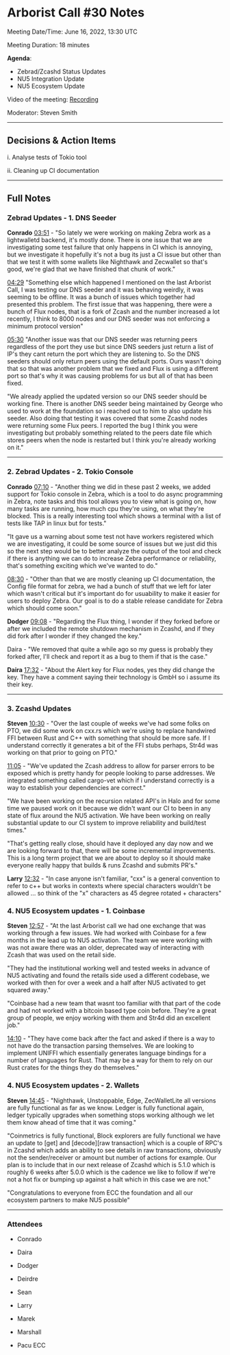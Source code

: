 
# Arborist Call  #30 Notes

Meeting Date/Time: June 16, 2022, 13:30 UTC

Meeting Duration: 18 minutes

**Agenda**: 
+ Zebrad/Zcashd Status Updates
+ NU5 Integration Update
+ NU5 Ecosystem Update



Video of the meeting: [Recording](https://www.youtube.com/watch?v=afdVdGDgB9k)

Moderator: Steven Smith

___
## Decisions & Action Items

i. Analyse tests of Tokio tool

ii. Cleaning up CI documentation 

___

## Full Notes



### Zebrad Updates - 1. DNS Seeder

**Conrado** [03:51](https://youtu.be/afdVdGDgB9k?t=232) -  "So lately we were working on making Zebra work as a lightwalletd backend, it's mostly done. There is one issue that we are investigating some test failure that only happens in CI which is annoying, but we investigate it hopefully it's not a bug its just a CI issue but other than that we test it with some wallets like Nighthawk and Zecwallet so that's good, we're glad that we have finished that chunk of work."


[04:29](https://youtu.be/afdVdGDgB9k?t=269) "Something else which happened I mentioned on the last Arborist Call, I was testing our DNS seeder and it was behaving weirdly, it was seeming to be offline. It was a bunch of issues which together had presented this problem. The first issue that was happening, there were a bunch of Flux nodes, that is a fork of Zcash and the number increased a lot recently, I think to 8000 nodes and our DNS seeder was not enforcing a minimum protocol version" 

[05:30](https://youtu.be/afdVdGDgB9k?t=330) "Another issue was that our DNS seeder was returning peers regardless of the port they use but since DNS seeders just return a list of IP's they cant return the port which they are listening to. So the DNS seeders should only return peers using the default ports. Ours wasn't doing that so that was another problem that we fixed and Flux is using a different port so that's why it was causing problems for us but all of that has been fixed. 

"We already applied the updated version so our DNS seeder should be working fine. There is another DNS seeder being maintained by George who used to work at the foundation so i reached out to him to also update his seeder. Also doing that testing it was covered that some Zcashd nodes were returning some Flux peers. I reported the bug I think you were investigating but probably something related to the peers date file which stores peers when the node is restarted but I think you're already working on it."

_____

### 2. Zebrad Updates - 2. Tokio Console

  **Conrado** [07:10](https://youtu.be/afdVdGDgB9k?t=429) - "Another thing we did in these past 2 weeks, we added support for Tokio console in Zebra, which is a tool to do async programming in Zebra, note tasks and this tool allows you to view what is going on, how many tasks are running, how much cpu they're using, on what they're blocked. This is a really interesting tool which shows a terminal with a list of tests like TAP in linux but for tests." 

  "It gave us a warning about some test not have workers registered which we are investigating, it could be some source of issues but we just did this so the next step would be to better analyze the output of the tool and check if there is anything we can do to increase Zebra performance or reliability, that's something exciting which we've wanted to do."


  [08:30](https://youtu.be/afdVdGDgB9k?t=511) - "Other than that we are mostly cleaning up CI documentation, the Config file format for zebra, we had a bunch of stuff that we left for later which wasn't critical but it's important do for usuability to make it easier for users to deploy Zebra. Our goal is to do a stable release candidate for Zebra which should come soon."        


  **Dodger** [09:08](https://youtu.be/afdVdGDgB9k?t=548) - "Regarding the Flux thing, I wonder if they forked before or after we included the remote shutdown mechanism in Zcashd, and if they did fork after I wonder if they changed the key."

  Daira - "We removed that quite a while ago so my guess is probably they forked after, I'll check and report it as a bug to them if that is the case."

  **Daira** [17:32](https://youtu.be/afdVdGDgB9k?t=1052) - "About the Alert key for Flux nodes, yes they did change the key. They have a comment saying their technology is GmbH so i assume its their key. 

______

### 3. Zcashd Updates


  **Steven** [10:30](https://youtu.be/afdVdGDgB9k?t=629) - "Over the last couple of weeks we've had some folks on PTO, we did some work on cxx.rs which we're using to replace handwired FFI between Rust and C++ with something that should be more safe. If I understand correctly it generates a bit of the FFI stubs perhaps, Str4d was working on that prior to going on PTO."

  [11:05](https://youtu.be/afdVdGDgB9k?t=663) - "We've updated the Zcash address to allow for parser errors to be exposed which is pretty handy for people looking to parse addresses. We integrated something called cargo-vet which if i understand correctly is a way to establish your dependencies are correct."

  "We have been working on the recursion related API's in Halo and for some time we paused work on it because we didn't want our CI to been in any state of flux around the NU5 activation. We have been working on really substantial update to our CI system to improve reliability and build/test times."


  "That's getting really close, should have it deployed any day now and we are looking forward to that, there will be some incremental improvements. This is a long term project that we are about to deploy so it should make everyone really happy that builds & runs Zcashd and submits PR's."


  **Larry** [12:32](https://youtu.be/afdVdGDgB9k?t=747) - "In case anyone isn't familiar, "cxx" is a general convention to refer to c++ but works in contexts where special characters wouldn't be allowed … so think of the "x" characters as 45 degree rotated + characters"



### 4. NU5 Ecosystem updates - 1. Coinbase


 **Steven** [12:57](https://youtu.be/afdVdGDgB9k?t=774) - "At the last Arborist call we had one exchange that was working through a few issues. We had worked with Coinbase for a few months in the lead up to NU5 activation. The team we were working with was not aware there was an older, deprecated way of interacting with Zcash that was used on the retail side. 

 "They had the institutional working well and tested weeks in advance of NU5 activating and found the retails side used a different codebase, we worked with then for over a week and a half after NU5 activated to get squared away." 

 "Coinbase had a new team that wasnt too familiar with that part of the code and had not worked with a bitcoin based type coin before. They're a great group of people, we enjoy working with them and Str4d did an excellent job."

 [14:10](https://youtu.be/afdVdGDgB9k?t=847) - "They have come back after the fact and asked if there is a way to not have do the transaction parsing themselves. We are looking to implement UNIFFI which essentially generates language bindings for a number of languages for Rust. That may be a way for them to rely on our Rust crates for the things they do themselves." 

 ### 4. NU5 Ecosystem updates - 2. Wallets

 **Steven** [14:45](https://youtu.be/afdVdGDgB9k?t=885) - "Nighthawk, Unstoppable, Edge, ZecWalletLite all versions are fully functional as far as we know. Ledger is fully functional again, ledger typically upgrades when something stops working although we let them know ahead of time that it was coming."

 "Coinmetrics is fully functional, Block explorers are fully functional we have an update to [get] and [decode][raw transaction] which is a couple of RPC's in Zcashd which adds an ability to see details in raw transactions, obviously not the sender/receiver or amount but number of actions for example. Our plan is to include that in our next release of Zcashd which is 5.1.0 which is roughly 6 weeks after 5.0.0 which is the cadence we like to follow if we're not a hot fix or bumping up against a halt which in this case we are not."

 "Congratulations to everyone from ECC the foundation and all our ecosystem partners to make NU5 possible"


___


### Attendees


+ Conrado 

+ Daira 

+ Dodger 

+ Deirdre

+ Sean

+ Larry 

+ Marek

+ Marshall 

+ Pacu ECC


